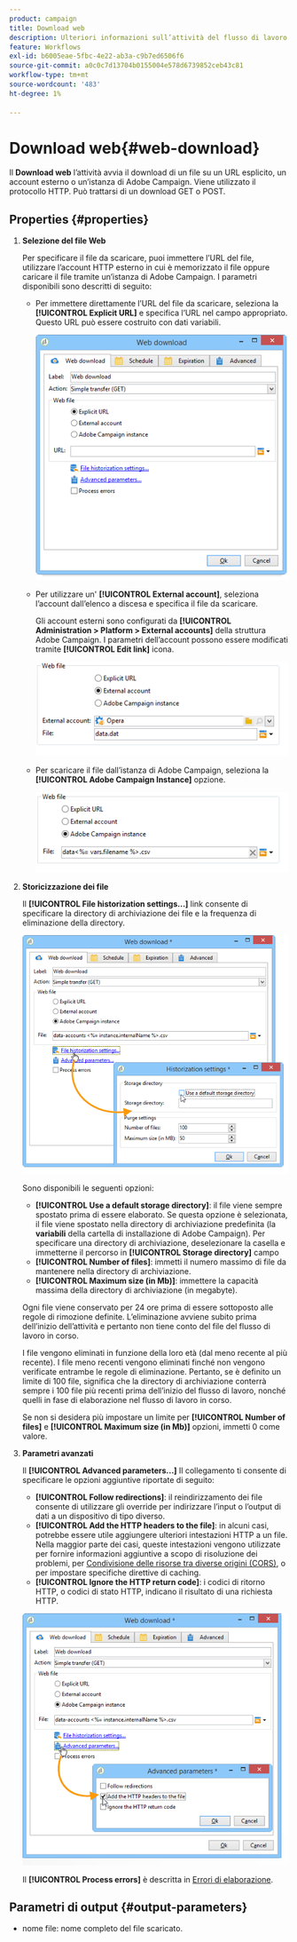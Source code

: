 ```yaml
---
product: campaign
title: Download web
description: Ulteriori informazioni sull’attività del flusso di lavoro Download web
feature: Workflows
exl-id: b6005eae-5fbc-4e22-ab3a-c9b7ed6506f6
source-git-commit: a0c0c7d13704b0155004e578d6739852ceb43c81
workflow-type: tm+mt
source-wordcount: '483'
ht-degree: 1%

---
```


# Download web{#web-download}



Il **Download web** l’attività avvia il download di un file su un URL esplicito, un account esterno o un’istanza di Adobe Campaign. Viene utilizzato il protocollo HTTP. Può trattarsi di un download GET o POST.

## Properties {#properties}

1. **Selezione del file Web**

   Per specificare il file da scaricare, puoi immettere l’URL del file, utilizzare l’account HTTP esterno in cui è memorizzato il file oppure caricare il file tramite un’istanza di Adobe Campaign. I parametri disponibili sono descritti di seguito:

   * Per immettere direttamente l’URL del file da scaricare, seleziona la **[!UICONTROL Explicit URL]** e specifica l’URL nel campo appropriato. Questo URL può essere costruito con dati variabili.

     ![](assets/download_web_edit.png)

   * Per utilizzare un&#39; **[!UICONTROL External account]**, seleziona l’account dall’elenco a discesa e specifica il file da scaricare.

     Gli account esterni sono configurati da **[!UICONTROL Administration > Platform > External accounts]** della struttura Adobe Campaign. I parametri dell’account possono essere modificati tramite **[!UICONTROL Edit link]** icona.

     ![](assets/download_web_edit_external.png)

   * Per scaricare il file dall’istanza di Adobe Campaign, seleziona la **[!UICONTROL Adobe Campaign Instance]** opzione.

     ![](assets/download_web_edit_instance.png)

1. **Storicizzazione dei file**

   Il **[!UICONTROL File historization settings...]** link consente di specificare la directory di archiviazione dei file e la frequenza di eliminazione della directory.

   ![](assets/download_web_edit_hist.png)

   Sono disponibili le seguenti opzioni:

   * **[!UICONTROL Use a default storage directory]**: il file viene sempre spostato prima di essere elaborato. Se questa opzione è selezionata, il file viene spostato nella directory di archiviazione predefinita (la **variabili** della cartella di installazione di Adobe Campaign). Per specificare una directory di archiviazione, deselezionare la casella e immetterne il percorso in **[!UICONTROL Storage directory]** campo
   * **[!UICONTROL Number of files]**: immetti il numero massimo di file da mantenere nella directory di archiviazione.
   * **[!UICONTROL Maximum size (in Mb)]**: immettere la capacità massima della directory di archiviazione (in megabyte).

   Ogni file viene conservato per 24 ore prima di essere sottoposto alle regole di rimozione definite. L’eliminazione avviene subito prima dell’inizio dell’attività e pertanto non tiene conto del file del flusso di lavoro in corso.

   I file vengono eliminati in funzione della loro età (dal meno recente al più recente). I file meno recenti vengono eliminati finché non vengono verificate entrambe le regole di eliminazione. Pertanto, se è definito un limite di 100 file, significa che la directory di archiviazione conterrà sempre i 100 file più recenti prima dell’inizio del flusso di lavoro, nonché quelli in fase di elaborazione nel flusso di lavoro in corso.

   Se non si desidera più impostare un limite per **[!UICONTROL Number of files]** e **[!UICONTROL Maximum size (in Mb)]** opzioni, immetti 0 come valore.

1. **Parametri avanzati**

   Il **[!UICONTROL Advanced parameters...]** Il collegamento ti consente di specificare le opzioni aggiuntive riportate di seguito:

   * **[!UICONTROL Follow redirections]**: il reindirizzamento dei file consente di utilizzare gli override per indirizzare l’input o l’output di dati a un dispositivo di tipo diverso.
   * **[!UICONTROL Add the HTTP headers to the file]**: in alcuni casi, potrebbe essere utile aggiungere ulteriori intestazioni HTTP a un file. Nella maggior parte dei casi, queste intestazioni vengono utilizzate per fornire informazioni aggiuntive a scopo di risoluzione dei problemi, per [Condivisione delle risorse tra diverse origini (CORS)](https://developer.mozilla.org/docs/Web/HTTP/CORS), o per impostare specifiche direttive di caching.
   * **[!UICONTROL Ignore the HTTP return code]**: i codici di ritorno HTTP, o codici di stato HTTP, indicano il risultato di una richiesta HTTP.

   ![](assets/download_web_edit_advanced.png)

   Il **[!UICONTROL Process errors]** è descritta in [Errori di elaborazione](monitoring-workflow-execution.md#processing-errors).

## Parametri di output {#output-parameters}

* nome file: nome completo del file scaricato.
